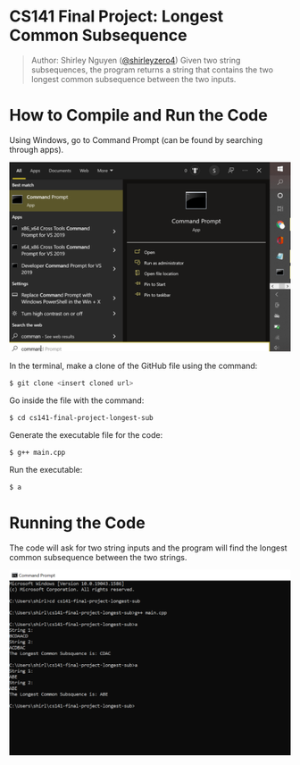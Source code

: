 # CS141 Final Project: Longest Common Subsequence
> Author: Shirley Nguyen ([@shirleyzero4](https://github.com/shirleyzero4))
Given two string subsequences, the program returns a string that contains the two longest common subsequence between the two inputs.

# How to Compile and Run the Code
Using Windows, go to Command Prompt (can be found by searching through apps).

![Screenshot](Screenshot.png)

In the terminal, make a clone of the GitHub file using the command: 
```sh
$ git clone <insert cloned url>
```

Go inside the file with the command:
```sh
$ cd cs141-final-project-longest-sub
```

Generate the executable file for the code:
```sh
$ g++ main.cpp
```

Run the executable:
```sh
$ a
``` 
  
# Running the Code
The code will ask for two string inputs and the program will find the longest common subsequence between the two strings.

![Screenshot](code_output.PNG)
